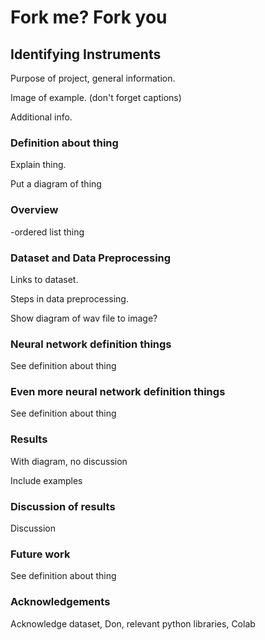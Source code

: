 # Fork me? Fork you

## Identifying Instruments

Purpose of project, general information.

Image of example. (don't forget captions)

Additional info.

### Definition about thing

Explain thing.

Put a diagram of thing

### Overview

-ordered list thing

### Dataset and Data Preprocessing

Links to dataset.

Steps in data preprocessing.

Show diagram of wav file to image?

### Neural network definition things

See definition about thing

### Even more neural network definition things

See definition about thing

### Results

With diagram, no discussion

Include examples

### Discussion of results

Discussion

### Future work

See definition about thing

### Acknowledgements

Acknowledge dataset, Don, relevant python libraries, Colab
